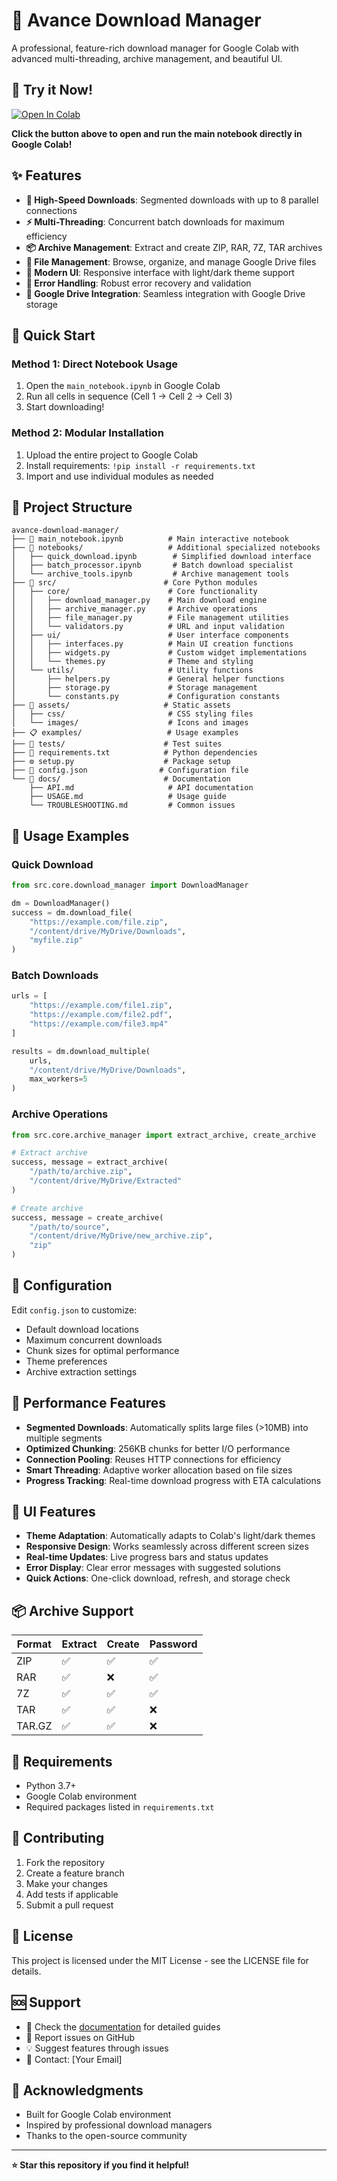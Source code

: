 # 🚀 Avance Download Manager

A professional, feature-rich download manager for Google Colab with advanced multi-threading, archive management, and beautiful UI.

## 🚀 Try it Now!

[![Open In Colab](https://colab.research.google.com/assets/colab-badge.svg)](https://colab.research.google.com/github/sk-labs/Download-to-google-drive-using-google-colab/blob/master/main_notebook.ipynb)

**Click the button above to open and run the main notebook directly in Google Colab!**

## ✨ Features

- **🚀 High-Speed Downloads**: Segmented downloads with up to 8 parallel connections
- **⚡ Multi-Threading**: Concurrent batch downloads for maximum efficiency
- **📦 Archive Management**: Extract and create ZIP, RAR, 7Z, TAR archives
- **📁 File Management**: Browse, organize, and manage Google Drive files
- **🎨 Modern UI**: Responsive interface with light/dark theme support
- **🔧 Error Handling**: Robust error recovery and validation
- **💾 Google Drive Integration**: Seamless integration with Google Drive storage

## 🚀 Quick Start

### Method 1: Direct Notebook Usage
1. Open the `main_notebook.ipynb` in Google Colab
2. Run all cells in sequence (Cell 1 → Cell 2 → Cell 3)
3. Start downloading!

### Method 2: Modular Installation
1. Upload the entire project to Google Colab
2. Install requirements: `!pip install -r requirements.txt`
3. Import and use individual modules as needed

## 📁 Project Structure

```
avance-download-manager/
├── 📓 main_notebook.ipynb          # Main interactive notebook
├── 📱 notebooks/                   # Additional specialized notebooks
│   ├── quick_download.ipynb        # Simplified download interface
│   ├── batch_processor.ipynb       # Batch download specialist
│   └── archive_tools.ipynb         # Archive management tools
├── 🐍 src/                        # Core Python modules
│   ├── core/                      # Core functionality
│   │   ├── download_manager.py    # Main download engine
│   │   ├── archive_manager.py     # Archive operations
│   │   ├── file_manager.py        # File management utilities
│   │   └── validators.py          # URL and input validation
│   ├── ui/                        # User interface components
│   │   ├── interfaces.py          # Main UI creation functions
│   │   ├── widgets.py             # Custom widget implementations
│   │   └── themes.py              # Theme and styling
│   └── utils/                     # Utility functions
│       ├── helpers.py             # General helper functions
│       ├── storage.py             # Storage management
│       └── constants.py           # Configuration constants
├── 🎨 assets/                     # Static assets
│   ├── css/                       # CSS styling files
│   └── images/                    # Icons and images
├── 📋 examples/                   # Usage examples
├── 🧪 tests/                      # Test suites
├── 📄 requirements.txt            # Python dependencies
├── ⚙️ setup.py                    # Package setup
├── 🔧 config.json                # Configuration file
└── 📖 docs/                       # Documentation
    ├── API.md                     # API documentation
    ├── USAGE.md                   # Usage guide
    └── TROUBLESHOOTING.md         # Common issues
```

## 🎯 Usage Examples

### Quick Download
```python
from src.core.download_manager import DownloadManager

dm = DownloadManager()
success = dm.download_file(
    "https://example.com/file.zip",
    "/content/drive/MyDrive/Downloads",
    "myfile.zip"
)
```

### Batch Downloads
```python
urls = [
    "https://example.com/file1.zip",
    "https://example.com/file2.pdf",
    "https://example.com/file3.mp4"
]

results = dm.download_multiple(
    urls, 
    "/content/drive/MyDrive/Downloads",
    max_workers=5
)
```

### Archive Operations
```python
from src.core.archive_manager import extract_archive, create_archive

# Extract archive
success, message = extract_archive(
    "/path/to/archive.zip",
    "/content/drive/MyDrive/Extracted"
)

# Create archive
success, message = create_archive(
    "/path/to/source",
    "/content/drive/MyDrive/new_archive.zip",
    "zip"
)
```

## 🔧 Configuration

Edit `config.json` to customize:
- Default download locations
- Maximum concurrent downloads
- Chunk sizes for optimal performance
- Theme preferences
- Archive extraction settings

## 🚀 Performance Features

- **Segmented Downloads**: Automatically splits large files (>10MB) into multiple segments
- **Optimized Chunking**: 256KB chunks for better I/O performance
- **Connection Pooling**: Reuses HTTP connections for efficiency
- **Smart Threading**: Adaptive worker allocation based on file sizes
- **Progress Tracking**: Real-time download progress with ETA calculations

## 🎨 UI Features

- **Theme Adaptation**: Automatically adapts to Colab's light/dark themes
- **Responsive Design**: Works seamlessly across different screen sizes
- **Real-time Updates**: Live progress bars and status updates
- **Error Display**: Clear error messages with suggested solutions
- **Quick Actions**: One-click download, refresh, and storage check

## 📦 Archive Support

| Format | Extract | Create | Password |
|--------|---------|--------|----------|
| ZIP    | ✅      | ✅     | ✅       |
| RAR    | ✅      | ❌     | ✅       |
| 7Z     | ✅      | ✅     | ✅       |
| TAR    | ✅      | ✅     | ❌       |
| TAR.GZ | ✅      | ✅     | ❌       |

## 🔧 Requirements

- Python 3.7+
- Google Colab environment
- Required packages listed in `requirements.txt`

## 🤝 Contributing

1. Fork the repository
2. Create a feature branch
3. Make your changes
4. Add tests if applicable
5. Submit a pull request

## 📝 License

This project is licensed under the MIT License - see the LICENSE file for details.

## 🆘 Support

- 📖 Check the [documentation](docs/) for detailed guides
- 🐛 Report issues on GitHub
- 💡 Suggest features through issues
- 📧 Contact: [Your Email]

## 🙏 Acknowledgments

- Built for Google Colab environment
- Inspired by professional download managers
- Thanks to the open-source community

---

**⭐ Star this repository if you find it helpful!**
